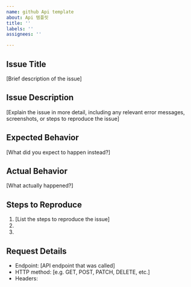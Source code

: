 ```yaml
---
name: github Api template
about: Api 템플릿
title: ''
labels: ''
assignees: ''

---
```


## Issue Title
[Brief description of the issue]

## Issue Description
[Explain the issue in more detail, including any relevant error messages, screenshots, or steps to reproduce the issue]

## Expected Behavior
[What did you expect to happen instead?]

## Actual Behavior
[What actually happened?]

## Steps to Reproduce
1. [List the steps to reproduce the issue]
2.
3.

## Request Details
- Endpoint: [API endpoint that was called]
- HTTP method: [e.g. GET, POST, PATCH, DELETE, etc.]
- Headers:
